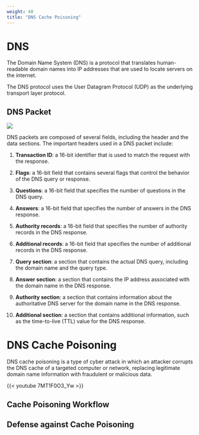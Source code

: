 ```yaml
---
weight: 40
title: "DNS Cache Poisoning"
---
```


# DNS

The Domain Name System (DNS) is a protocol that translates human-readable domain names into IP addresses that are used to locate servers on the internet.

The DNS protocol uses the User Datagram Protocol (UDP) as the underlying transport layer protocol.

## DNS Packet

![](/images/20230220145125.png)

DNS packets are composed of several fields, including the header and the data sections. The important headers used in a DNS packet include:

1. **Transaction ID**: a 16-bit identifier that is used to match the request with the response.

2. **Flags**: a 16-bit field that contains several flags that control the behavior of the DNS query or response.

3. **Questions**: a 16-bit field that specifies the number of questions in the DNS query.

4. **Answers**: a 16-bit field that specifies the number of answers in the DNS response.

5. **Authority records**: a 16-bit field that specifies the number of authority records in the DNS response.

6. **Additional records**: a 16-bit field that specifies the number of additional records in the DNS response.

7. **Query section**: a section that contains the actual DNS query, including the domain name and the query type.

8. **Answer section**: a section that contains the IP address associated with the domain name in the DNS response.

9. **Authority section**: a section that contains information about the authoritative DNS server for the domain name in the DNS response.

10. **Additional section**: a section that contains additional information, such as the time-to-live (TTL) value for the DNS response.

# DNS Cache Poisoning

DNS cache poisoning is a type of cyber attack in which an attacker corrupts the DNS cache of a targeted computer or network, replacing legitimate domain name information with fraudulent or malicious data.

{{< youtube 7MT1F0O3_Yw >}}

## Cache Poisoning Workflow

## Defense against Cache Poisoning
